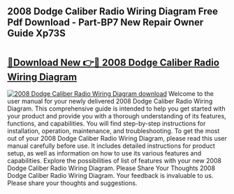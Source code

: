 ## 2008 Dodge Caliber Radio Wiring Diagram Free Pdf Download - Part-BP7 New Repair Owner Guide Xp73S

# <h2><a href="http://dfs5ej.blite.top/?on=2008+Dodge+Caliber+Radio+Wiring+Diagram">🔗Download New 👉🔴 2008 Dodge Caliber Radio Wiring Diagram</a></h2>

[![2008 Dodge Caliber Radio Wiring Diagram download](https://i.imgur.com/lujVjoI.png)](http://dfs5ej.blite.top/?on=2008+Dodge+Caliber+Radio+Wiring+Diagram)
Welcome to the user manual for your newly delivered 2008 Dodge Caliber Radio Wiring Diagram. This comprehensive guide is intended to help you get started with your product and provide you with a thorough understanding of its features, functions, and capabilities. You will find step-by-step instructions for installation, operation, maintenance, and troubleshooting. To get the most out of your 2008 Dodge Caliber Radio Wiring Diagram, please read this user manual carefully before use. It includes detailed instructions for product setup, as well as information on how to use its various features and capabilities. Explore the possibilities of list of features with your new 2008 Dodge Caliber Radio Wiring Diagram. Please Share Your Thoughts 2008 Dodge Caliber Radio Wiring Diagram. Your feedback is invaluable to us. Please share your thoughts and suggestions.
